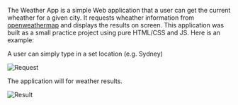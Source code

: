 The Weather App is a simple Web application that a user can get the current wheather for a given city.
It requests wheather information from [openweathermap](https://openweathermap.org/) and displays the results on screen.
This application was built as a small practice project using pure HTML/CSS and JS. Here is an example: 

A user can simply type in a set location (e.g. Sydney)

![Request](https://github.com/Franco-Diaz-Licham/WeatherApp/assets/138960498/aa0bf726-5dfa-4578-8ba2-01e3be3b0acb)

The application will for weather results. 

![Result](https://github.com/Franco-Diaz-Licham/WeatherApp/assets/138960498/5f424a53-7c59-4802-a440-bfbf26af6798)

